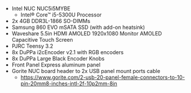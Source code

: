 * Intel NUC NUC5i5MYBE
  * Intel® Core™ i5-5300U Processor
* 2x 4GB DDR3L-1866 SO-DIMMs
* Samsung 860 EVO mSATA SSD (with add-on heatsink)
* Waveshare 5.5in HDMI AMOLED 1920x1080 Monitor AMOLED Capacitive Touch Screen
* PJRC Teensy 3.2
* 8x DuPPa i2cEncoder v2.1 with RGB encoders
* 8x DuPPa Large Black Encoder Knobs
* Front Panel Express aluminum panel
* Gorite NUC board header to 2x USB panel mount ports cable
  * https://www.gorite.com/2-usb-20-panel-female-connectors-to-10-pin-20mm8-inches-intl-2f-10p2mm-8in
